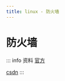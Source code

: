 ```yaml
---
title: linux - 防火墙
---
```


# 防火墙

::: info 资料
[官方](https://wangchujiang.com/linux-command/c/firewall-cmd.html)

[csdn](https://blog.csdn.net/qq_39241682/article/details/137491497)
:::
